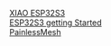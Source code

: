 [XIAO ESP32S3](https://www.seeedstudio.com/XIAO-ESP32S3-p-5627.html)  
[ESP32S3 getting Started](https://wiki.seeedstudio.com/xiao_esp32s3_getting_started/)  
[PainlessMesh](https://github.com/gmag11/painlessMesh)

